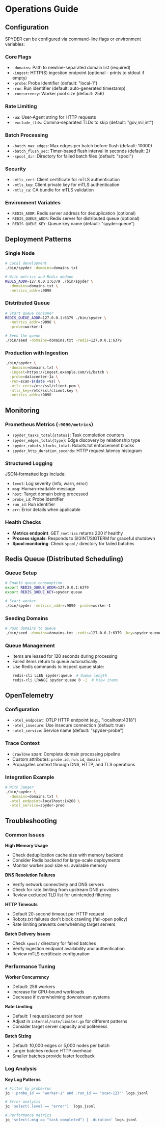 # Operations Guide

## Configuration

SPYDER can be configured via command-line flags or environment variables:

### Core Flags
- `-domains`: Path to newline-separated domain list (required)
- `-ingest`: HTTP(S) ingestion endpoint (optional - prints to stdout if empty)
- `-probe`: Probe identifier (default: "local-1")
- `-run`: Run identifier (default: auto-generated timestamp)
- `-concurrency`: Worker pool size (default: 256)

### Rate Limiting
- `-ua`: User-Agent string for HTTP requests
- `-exclude_tlds`: Comma-separated TLDs to skip (default: "gov,mil,int")

### Batch Processing
- `-batch_max_edges`: Max edges per batch before flush (default: 10000)
- `-batch_flush_sec`: Timer-based flush interval in seconds (default: 2)
- `-spool_dir`: Directory for failed batch files (default: "spool")

### Security
- `-mtls_cert`: Client certificate for mTLS authentication
- `-mtls_key`: Client private key for mTLS authentication  
- `-mtls_ca`: CA bundle for mTLS validation

### Environment Variables
- `REDIS_ADDR`: Redis server address for deduplication (optional)
- `REDIS_QUEUE_ADDR`: Redis server for distributed queue (optional)
- `REDIS_QUEUE_KEY`: Queue key name (default: "spyder:queue")

## Deployment Patterns

### Single Node
```bash
# Local development
./bin/spyder -domains=domains.txt

# With metrics and Redis dedupe
REDIS_ADDR=127.0.0.1:6379 ./bin/spyder \
  -domains=domains.txt \
  -metrics_addr=:9090
```

### Distributed Queue
```bash
# Start queue consumer
REDIS_QUEUE_ADDR=127.0.0.1:6379 ./bin/spyder \
  -metrics_addr=:9090 \
  -probe=worker-1

# Seed the queue
./bin/seed -domains=domains.txt -redis=127.0.0.1:6379
```

### Production with Ingestion
```bash
./bin/spyder \
  -domains=domains.txt \
  -ingest=https://ingest.example.com/v1/batch \
  -probe=datacenter-1a \
  -run=scan-$(date +%s) \
  -mtls_cert=/etc/ssl/client.pem \
  -mtls_key=/etc/ssl/client.key \
  -metrics_addr=:9090
```

## Monitoring

### Prometheus Metrics (`:9090/metrics`)
- `spyder_tasks_total{status}`: Task completion counters
- `spyder_edges_total{type}`: Edge discovery by relationship type
- `spyder_robots_blocks_total`: Robots.txt enforcement blocks
- `spyder_http_duration_seconds`: HTTP request latency histogram

### Structured Logging
JSON-formatted logs include:
- `level`: Log severity (info, warn, error)
- `msg`: Human-readable message
- `host`: Target domain being processed
- `probe_id`: Probe identifier
- `run_id`: Run identifier
- `err`: Error details when applicable

### Health Checks
- **Metrics endpoint**: GET `/metrics` returns 200 if healthy
- **Process signals**: Responds to SIGINT/SIGTERM for graceful shutdown
- **Spool monitoring**: Check `spool/` directory for failed batches

## Redis Queue (Distributed Scheduling)

### Queue Setup
```bash
# Enable queue consumption
export REDIS_QUEUE_ADDR=127.0.0.1:6379
export REDIS_QUEUE_KEY=spyder:queue

# Start worker
./bin/spyder -metrics_addr=:9090 -probe=worker-1
```

### Seeding Domains
```bash
# Push domains to queue
./bin/seed -domains=domains.txt -redis=127.0.0.1:6379 -key=spyder:queue
```

### Queue Management
- Items are leased for 120 seconds during processing
- Failed items return to queue automatically
- Use Redis commands to inspect queue state:
  ```bash
  redis-cli LLEN spyder:queue  # Queue length
  redis-cli LRANGE spyder:queue 0 -1  # View items
  ```

## OpenTelemetry

### Configuration
- `-otel_endpoint`: OTLP HTTP endpoint (e.g., "localhost:4318")
- `-otel_insecure`: Use insecure connection (default: true)
- `-otel_service`: Service name (default: "spyder-probe")

### Trace Context
- `CrawlOne` span: Complete domain processing pipeline
- Custom attributes: `probe.id`, `run.id`, `domain`
- Propagates context through DNS, HTTP, and TLS operations

### Integration Example
```bash
# With Jaeger
./bin/spyder \
  -domains=domains.txt \
  -otel_endpoint=localhost:14268 \
  -otel_service=spyder-prod
```

## Troubleshooting

### Common Issues

**High Memory Usage**
- Check deduplication cache size with memory backend
- Consider Redis backend for large-scale deployments
- Monitor worker pool size vs. available memory

**DNS Resolution Failures**  
- Verify network connectivity and DNS servers
- Check for rate limiting from upstream DNS providers
- Review excluded TLD list for unintended filtering

**HTTP Timeouts**
- Default 20-second timeout per HTTP request
- Robots.txt failures don't block crawling (fail-open policy)
- Rate limiting prevents overwhelming target servers

**Batch Delivery Issues**
- Check `spool/` directory for failed batches
- Verify ingestion endpoint availability and authentication
- Review mTLS certificate configuration

### Performance Tuning

**Worker Concurrency**
- Default: 256 workers
- Increase for CPU-bound workloads
- Decrease if overwhelming downstream systems

**Rate Limiting**
- Default: 1 request/second per host
- Adjust in `internal/rate/limiter.go` for different patterns
- Consider target server capacity and politeness

**Batch Sizing**
- Default: 10,000 edges or 5,000 nodes per batch
- Larger batches reduce HTTP overhead
- Smaller batches provide faster feedback

### Log Analysis

**Key Log Patterns**
```bash
# Filter by probe/run
jq '.probe_id == "worker-1" and .run_id == "scan-123"' logs.jsonl

# Error analysis
jq 'select(.level == "error")' logs.jsonl

# Performance metrics
jq 'select(.msg == "task completed") | .duration' logs.jsonl
```